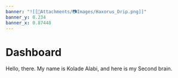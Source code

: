 ```yaml
---
banner: "![[📎Attachments/📷Images/Haxorus_Drip.png]]"
banner_y: 0.234
banner_x: 0.87448
---
```

# Dashboard

Hello, there. My name is Kolade Alabi, and here is my Second brain.
